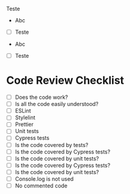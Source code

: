 Teste
- Abc
- [ ] Teste
- Abc
- [ ] Teste
# Code Review Checklist
- [ ] Does the code work?
- [ ] Is all the code easily understood?
- [ ] ESLint
- [ ] Stylelint
- [ ] Prettier
- [ ] Unit tests
- [ ] Cypress tests
- [ ] Is the code covered by tests?
- [ ] Is the code covered by Cypress tests?
- [ ] Is the code covered by unit tests?
- [ ] Is the code covered by Cypress tests?
- [ ] Is the code covered by unit tests?
- [ ] Console.log is not used
- [ ] No commented code